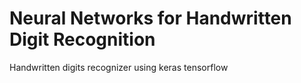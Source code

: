 # Neural Networks for Handwritten Digit Recognition

Handwritten digits recognizer using keras tensorflow
